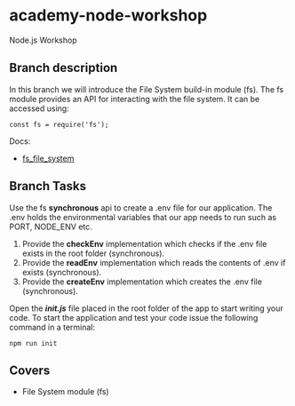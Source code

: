 # academy-node-workshop

Node.js Workshop

## Branch description

In this branch we will introduce the File System build-in module (fs).
The fs module provides an API for interacting with the file system. It can be accessed using:

```
const fs = require('fs');
```

Docs:

- [fs_file_system](https://nodejs.org/dist/latest-v13.x/docs/api/fs.html#fs_file_system)

## Branch Tasks

Use the fs **synchronous** api to create a .env file for our application. The .env holds the environmental variables that our app needs to run such as PORT, NODE_ENV etc.

1. Provide the **checkEnv** implementation which checks if the .env file exists in the root folder (synchronous).
2. Provide the **readEnv** implementation which reads the contents of .env if exists (synchronous).
3. Provide the **createEnv** implementation which creates the .env file (synchronous).

Open the ***init.js*** file placed in the root folder of the app to start writing your code.
To start the application and test your code issue the following command in a terminal:

```
npm run init
```

## Covers

- File System module (fs)
